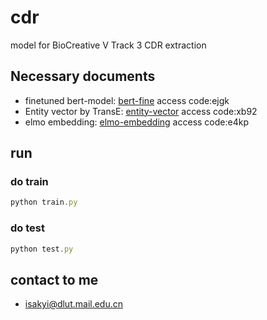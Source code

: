 # cdr
model for BioCreative V Track 3 CDR extraction

## Necessary documents
* finetuned bert-model: [bert-fine](https://pan.baidu.com/s/1qZU6B7Z1KIT03p_y1EZTVg) access code:ejgk
* Entity vector by TransE: [entity-vector](https://pan.baidu.com/s/1Z-7Y8nGxAUZVMvDphmfrag) access code:xb92
* elmo embedding: [elmo-embedding](https://pan.baidu.com/s/1_8q9dlCfquBwGm_-1nh2gw) access code:e4kp

## run
### do train
```javascript
python train.py
```
### do test
```javascript
python test.py
```

## contact to me

* isakyi@dlut.mail.edu.cn
